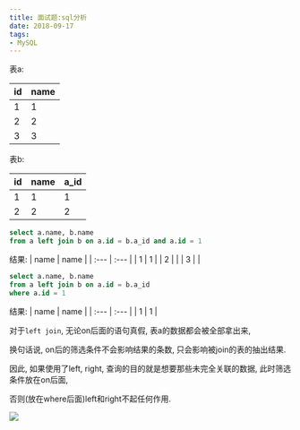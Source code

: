 ```yaml
---
title: 面试题:sql分析
date: 2018-09-17
tags:
- MySQL
---
```

表a:

| id   | name |
| :--- | :--- |
| 1    | 1    |
| 2    | 2    |
| 3    | 3    |

表b:

| id   | name | a_id |
| :--- | :--- | :--- |
| 1    | 1    | 1    |
| 2    | 2    | 2    |

```sql
select a.name, b.name
from a left join b on a.id = b.a_id and a.id = 1
```

结果:
| name | name |
| :--- | :--- |
| 1    | 1    |
| 2    |      |
| 3    |      |

```sql
select a.name, b.name
from a left join b on a.id = b.a_id
where a.id = 1
```
结果:
| name | name |
| :--- | :--- |
| 1    | 1    |

对于`left join`, 无论on后面的语句真假,  表a的数据都会被全部拿出来,

换句话说, on后的筛选条件不会影响结果的条数, 只会影响被join的表的抽出结果.

因此, 如果使用了left, right, 查询的目的就是想要那些未完全关联的数据, 此时筛选条件放在on后面, 

否则(放在where后面)left和right不起任何作用.


[![](https://static.segmentfault.com/v-5b1df2a7/global/img/creativecommons-cc.svg)](https://creativecommons.org/licenses/by-nc-nd/4.0/)

